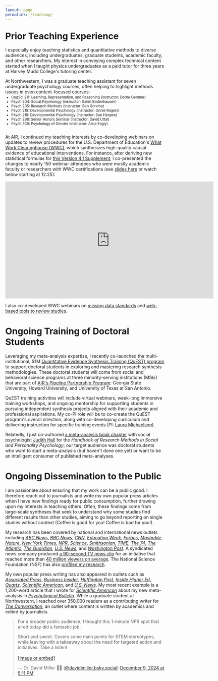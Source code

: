 ```yaml
---
layout: page
permalink: /teaching/
---
```


<style> ul {position: relative; top: -12px; font-size: 0.8em;} </style>

<h1 style="margin-top: 1em;">Prior Teaching Experience</h1>

I especially enjoy teaching statistics and quantitative methods to diverse audiences, including undergraduates, graduate students, academic faculty, and other researchers. My interest in conveying complex technical content started when I taught physics undergraduates as a paid tutor for three years at Harvey Mudd College's tutoring center. 

At Northwestern, I was a graduate teaching assistant for seven undergraduate psychology courses, often helping to highlight methods issues in even content-focused courses:

* CogSci 211: Learning, Representation, and Reasoning (instructor: Dedre Gentner)
* Psych 204: Social Psychology (instructor: Galen Bodenhausen)
* Psych 205: Research Methods (instructor: Ben Gorvine)
* Psych 218: Developmental Psychology (instructor: Onnie Rogers)
* Psych 218: Developmental Psychology (instructor: Sue Hespos)
* Psych 298: Senior Honors Seminar (instructor: David Uttal)
* Psych 339: Psychology of Gender (instructor: Alice Eagly)

At AIR, I continued my teaching interests by co-developing webinars on updates to review procedures for the U.S. Department of Education's [What Work Clearinghouse (WWC)](https://ies.ed.gov/ncee/wwc/WhatWeDo), which synthesizes high-quality causal evidence of educational interventions. For instance, after deriving new statistical formulas for [this Version 4.1 Supplement](https://ies.ed.gov/ncee/wwc/Docs/referenceresources/WWC-41-Supplement-508_09212020.pdf), I co-presented the changes to nearly 150 webinar attendees who were mostly academic faculty or researchers with WWC certifications (see [slides here](https://ies.ed.gov/ncee/WWC/Docs/Multimedia/WWC-SWAT-SE-Suppl-508.pdf) or watch below starting at 12:25):

<iframe width="660" height="371" src="https://www.youtube.com/embed/DTCvPrCko18?si=LO1RItDnKnxq3kfd&amp;start=744" title="YouTube video player" frameborder="0" allow="accelerometer; autoplay; clipboard-write; encrypted-media; gyroscope; picture-in-picture; web-share" referrerpolicy="strict-origin-when-cross-origin" allowfullscreen></iframe>

I also co-developed WWC webinars on [missing data standards](https://ies.ed.gov/ncee/wwc/multimedia/45) and [web-based tools to review studies](https://www.youtube.com/watch?v=wF7YxxtJddc).

# Ongoing Training of Doctoral Students 

Leveraging my meta-analysis expertise, I recently co-launched the multi-institutional, $1M [Quantitative Evidence Synthesis Training (QuEST) program](https://www.air.org/project/quantitative-evidence-synthesis-training-quest-air-pipeline-partnership-program-p3) to support doctoral students in exploring and mastering research synthesis methodologies. These doctoral students will come from social and behavioral science programs at three minority-serving institutions (MSIs) that are part of [AIR's Pipeline Partnership Program](https://www.air.org/project/airs-pipeline-partnership-program): Georgia State University, Howard University, and University of Texas at San Antonio. 

QuEST training activities will include virtual webinars, week-long immersive training workshops, and ongoing mentorship for supporting students in pursuing independent synthesis projects aligned with their academic and professional aspirations. My co-PI role will be to co-create the QuEST program's overall direction, along with co-developing curriculum and delivering instruction for specific training events (PI: [Laura Michaelson](https://www.air.org/experts/person/laura-michaelson)).

Relatedly, I just co-authored [a meta-analysis book chapter](https://doi.org/10.1017/9781009170123.028) with social psychologist [Judith Hall](https://cos.northeastern.edu/people/judith-hall/) for the _Handbook of Research Methods in Social and Personality Psychology_; our target audience was doctoral students who want to start a meta-analysis (but haven't done one yet) or want to be an intelligent consumer of published meta-analyses.

# Ongoing Dissemination to the Public

I am passionate about ensuring that my work can be a public good. I therefore reach out to journalists and write my own popular press articles when I have new findings ready for public consumption, further drawing upon my interests in teaching others. Often, these findings come from large-scale syntheses that seek to understand why some studies find different results than other studies, aiming to go beyond reporting on single studies without context (Coffee is good for you! Coffee is bad for you!).

My research has been covered by national and international news outlets including [_ABC News_](http://abcnews.go.com/Health/children-draw-scientists-women-study-shows/story?id=53885492), [_BBC News_](http://www.bbc.com/news/science-environment-43460528), [_CNN_](https://www.cnn.com/2018/03/20/health/female-scientists-kids-drawings-trnd/index.html), [_Education Week_](https://www.edweek.org/teaching-learning/the-stem-stereotypes-that-hold-students-back-arent-what-you-think/2024/12), [_Forbes_](https://www.forbes.com/sites/josiecox/2024/12/09/kids-as-young-as-six-think-girls-are-worse-than-boys-at-computer-science/), [_Mashable_](https://mashable.com/article/stem-gender-stereotype), [_Nature_](http://www.nature.com/news/us-women-progress-to-phd-at-same-rate-as-men-1.16939), [_New York Times_](https://twitter.com/davidimiller/status/1000780471490490368), [_NPR_](https://bsky.app/profile/davidimiller.bsky.social/post/3lcvtxadq422f), [_Science_](http://news.sciencemag.org/social-sciences/2015/05/science-still-seen-male-profession-according-international-study-gender-bias), [_Smithsonian_](https://www.smithsonianmag.com/smart-news/kids-are-drawing-female-scientists-more-often-they-did-decades-ago-180968548/), [_TIME_](http://time.com/5201175/draw-a-scientist-studies/), [_The 74_](https://www.the74million.org/article/girls-face-stereotypes-about-stem-abilities-as-early-as-6-study-finds/), [_The Atlantic_](https://www.theatlantic.com/science/archive/2018/03/what-we-learn-from-50-years-of-asking-children-to-draw-scientists/556025/), [_The Guardian_](http://www.theguardian.com/higher-education-network/2015/feb/19/dont-be-fooled-by-the-closing-gender-gap-in-science-phds), [_U.S. News_](http://www.usnews.com/news/stem-solutions/articles/2015/02/17/report-no-leaky-pipeline-for-women-in-stem), and [_Washington Post_](https://www.washingtonpost.com/news/speaking-of-science/wp/2018/03/20/only-3-in-10-children-asked-to-draw-a-scientist-drew-a-woman-but-thats-more-than-ever/). A syndicated news company produced [a 90-second TV news clip](https://www.youtube.com/watch?v=XWX7hEFFmlU&t=1s) for an initiative that reached more than [40 million viewers on average](https://informalscience.org/child-trends-news-service-lessons-learned-cross-disciplinary-collaboration/). The National Science Foundation (NSF) has also [profiled my research](https://new.nsf.gov/news/what-age-do-children-begin-identifying-stem-answer-younger).

My own popular press writing has also appeared in outlets such as [_Associated Press_](http://bigstory.ap.org/article/6111c62cc6914dd09c24d63ad4dd41f3/stereotypes-can-hold-boys-back-school-too), [_Business Insider_](http://www.businessinsider.com/companies-are-spending-millions-on-bias-training-that-isnt-working-2015-7), [_Huffington Post_](http://www.huffingtonpost.com/the-conversation-us/heres-why-academics-shoul_b_8687718.html), [_Inside Higher Ed_](https://www.insidehighered.com/views/2015/03/03/essay-calls-ending-leaky-pipeline-metaphor-when-discussing-women-science), [_Quartz_](http://qz.com/385375/good-news-about-hiring-women-in-stem-but-its-not-enough/), [_Scientific American_](https://www.scientificamerican.com/article/tech-stereotypes-discourage-girls-from-computing-and-engineering-as-early-as/), and [_U.S. News_](http://www.usnews.com/news/stem-solutions/articles/2015/07/10/fostering-a-growth-mindset-is-key-to-teaching-stem). My most recent example is a 1,200-word article that I wrote for [_Scientific American_](https://www.scientificamerican.com/article/tech-stereotypes-discourage-girls-from-computing-and-engineering-as-early-as/) about my new meta-analysis in [_Psychological Bulletin_](https://psycnet.apa.org/fulltext/2025-50489-001.pdf). While a graduate student at Northwestern, I reached over 350,000 readers as a contributing writer for [_The Conversation_](https://theconversation.com/profiles/david-miller-163531/articles), an outlet where content is written by academics and edited by journalists.

<blockquote class="bluesky-embed" data-bluesky-uri="at://did:plc:c5xrowexysrnn6rn6piltqjz/app.bsky.feed.post/3lcvtxadq422f" data-bluesky-cid="bafyreigmi6zdk5hri5cx4kvxk2w5gvdx6dwuaqbktckxhbgooovnrt3jeq"><p lang="en">For a broader public audience, I thought this 1-minute NPR spot that aired today did a fantastic job.

Short and sweet. Covers some main points for STEM stereotypes, while leaving with a takeaway about the need for targeted action and initiatives. Take a listen!<br><br><a href="https://bsky.app/profile/did:plc:c5xrowexysrnn6rn6piltqjz/post/3lcvtxadq422f?ref_src=embed">[image or embed]</a></p>&mdash; Dr. David Miller 🏳️‍🌈 (<a href="https://bsky.app/profile/did:plc:c5xrowexysrnn6rn6piltqjz?ref_src=embed">@davidimiller.bsky.social</a>) <a href="https://bsky.app/profile/did:plc:c5xrowexysrnn6rn6piltqjz/post/3lcvtxadq422f?ref_src=embed">December 9, 2024 at 5:11 PM</a></blockquote><script async src="https://embed.bsky.app/static/embed.js" charset="utf-8"></script>
